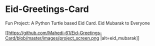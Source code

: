 # Eid-Greetings-Card

Fun Project: A Python Turtle based Eid Card.
Eid Mubarak to Everyone

[[https://github.com/Mahedi-61/Eid-Greetings-Card/blob/master/images/project_screen.png |alt=eid_mubarak]]
